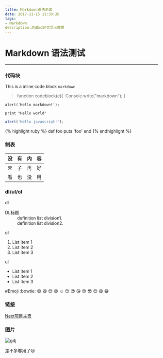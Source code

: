 ```yaml
---
title: Markdown语法测试
date: 2017-11-15 11:30:20
tags:
- Markdown
description:测试md网页显示效果
---
```

# Markdown 语法测试
---
### 代码块

This is a inline code block `markdown`
>function codeblock(e){
>​	Console.write("markdown");
>}
```
alert('Hello markdown!');
```

    print "Hello world"

```javascript
alert('Hello javascript!');
```

{% highlight ruby %}
def foo
  puts 'foo'
end
{% endhighlight %}



### 制表

| 没    | 有    | 内    | 容    |
| ---- | ---- | ---- | ---- |
| 壳    | 子    | 再    | 好    |
| 看    | 也    | 没    | 用    |



### dl/ul/ol

dl
<dl><dt>DL标题</dt>
<dd>definition list division1.</dd>
<dd>definition list division2.</dd></dl>

ol
1. List Item 1
2. List Item 2
3. List Item 3

ul
- List Item 1
- List Item 2
- List Item 3

#Emoji
:bowtie:
:smile:
:laughing:
:blush:
:smiley:
:relaxed:
:smirk:
:heart_eyes:
:kissing_heart:
:kissing_closed_eyes:
:flushed:
:relieved:
:satisfied:
:grin:

### 链接

[Next项目主页](https://github.com/simpleyyt/jekyll-theme-next)

### 图片

![gdj](https://masterwusama.github.io/assets/images/gdj.JPG)


差不多够用了:laughing:

